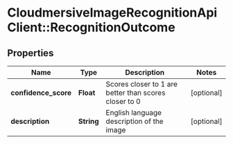 # CloudmersiveImageRecognitionApiClient::RecognitionOutcome

## Properties
Name | Type | Description | Notes
------------ | ------------- | ------------- | -------------
**confidence_score** | **Float** | Scores closer to 1 are better than scores closer to 0 | [optional] 
**description** | **String** | English language description of the image | [optional] 


